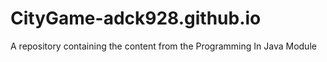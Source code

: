# CityGame-adck928.github.io
A repository containing the content from the Programming In Java Module
